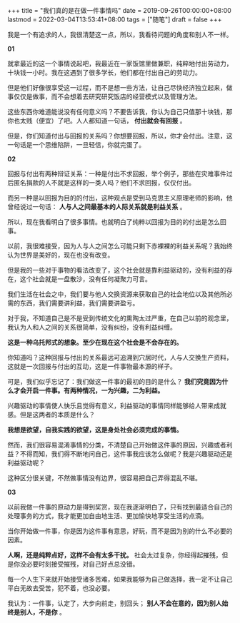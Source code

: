 +++
title = "我们真的是在做一件事情吗"
date = 2019-09-26T00:00:00+08:00
lastmod = 2022-03-04T13:53:41+08:00
tags = ["随笔"]
draft = false
+++

我是一个有追求的人，我很清楚这一点，所以，我看待问题的角度和别人不一样。

**01**

就拿最近的这一个事情说起吧，我最近在一家饭馆里做兼职，纯粹地付出劳动力，十块钱一小时。我在这遇到了很多学长，他们都在付出自己的劳动力。

但是他们好像很享受这一过程，而不是想一些方法，让自己尽快经济独立起来，做事仅仅是做事，而不会想着去研究研究饭店的经营模式以及管理方法。

这些东西你难道能说没有任何意义吗？不要告诉我，你认为自己只值那十块钱，那你也太贱（便宜）了吧。人人都知道一句话， **付出就会有回报** 。

但是，你们知道付出与回报的关系吗？你想要回报，所以，你才会付出。注意，这一句话是一个思维陷阱，一旦轻信，你就完蛋了。

**02**

回报与付出有两种辩证关系：一种是付出不求回报，举个例子，那些在灾难事件过后匿名捐款的人不就是这样的一类人吗？他们不求回报，仅仅付出。

而另一种是以回报为目的的付出，这种观点是受到马克思主义原理老师的影响，他曾经说过一句话： **人与人之间最基本的人际关系就是利益关系** 。

所以，现在我看明白了很多事情。也就明白了纯粹以回报为目的的付出是怎么回事。

以前，我很难接受，因为人与人之间怎么可能只剩下赤裸裸的利益关系呢？我始终认为世界是美好的，现在也没有改变。

但是我的一些对于事物的看法改变了，这个社会就是靠利益驱动的，没有利益的存在，这个社会就是一盘散沙，没有任何凝聚力可言。

我们生活在社会之中，我们要与他人交换资源来获取自己的社会地位以及其他所必需的东西，我们需要讲利益，我们需要讲盈亏。

对于我，不知道自己是不是受到传统文化的熏陶太过严重，在自己以前的观念里，我认为人和人之间的关系很简单，没有纠纷，没有利益纠缠。

**这是一种乌托邦式的想象。至少在现在这个社会是不会存在的。**

你知道吗？这种回报与付出的关系最远可追溯到穴居时代，人与人交换生产资料，这就是一次回报与付出的互动，这是一件事物最本源的样子。

可是，我们似乎忘记了：我们做这一件事的最初的目的是什么？ **我们究竟因为什么才会开启一件事。有两种情况，一为兴趣，二为利益。**

兴趣驱动的事情使人快乐且觉得有意义，利益驱动的事情同样能够给人带来成就感。但是这两者的本质是什么？

**我想是欲望，自我实践的欲望，这是身处社会必须完成的事情。**

然而，我们很容易混淆事情的分类，不清楚自己开始做这件事的原因，兴趣或者利益？不得而知，我们得不断地问自己，这件事我应该怎么做呢？我是兴趣驱动还是利益驱动呢？

这种区分很关键，不然做事情没有边界，很容易把自己弄得混乱不堪。

**03**

以前我做一件事的原动力是得到奖赏，现在我逐渐明白了，只有找到最适合自己的处理事务的方式，我才能更加自由地生活、更加愉快地享受生活的点滴。

当你开始做一件事，你是因为这件事有意思，好玩，而不是因为别的什么不必要的因素。

**人啊，还是纯粹点好，这样不会有太多干扰。** 社会太过复杂，你经得起摧残，但是你没必要时刻接受摧残，对自己好点总没错。

每一个人生下来就开始接受诸多苦难，如果我能够为自己做选择，我一定不让自己平白无故去受苦，犯不着，也没必要。

我认为：一件事，认定了，大步向前走，别回头； **别人不会在意的，因为别人始终是别人，不是你** 。